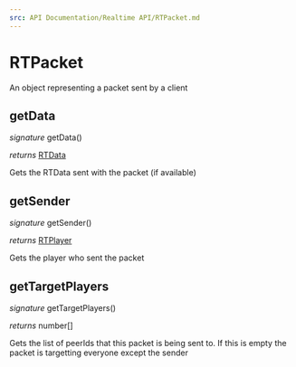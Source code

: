```yaml
---
src: API Documentation/Realtime API/RTPacket.md
---
```


# RTPacket

An object representing a packet sent by a client


## getData
_signature_ getData()</p>
_returns_ [RTData](RTData.md)</p>
Gets the RTData sent with the packet (if available)

## getSender
_signature_ getSender()</p>
_returns_ [RTPlayer](RTPlayer.md)</p>
Gets the player who sent the packet

## getTargetPlayers
_signature_ getTargetPlayers()</p>
_returns_ number[]</p>
Gets the list of peerIds that this packet is being sent to. If this is empty the packet is targetting everyone except the sender 

